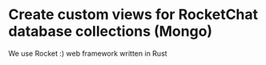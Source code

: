 # Create custom views for RocketChat database collections (Mongo) 

We use Rocket :) web framework written in Rust

```shell
```
